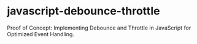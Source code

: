 # javascript-debounce-throttle
Proof of Concept: Implementing Debounce and Throttle in JavaScript for Optimized Event Handling.
